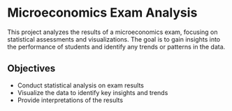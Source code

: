 # Microeconomics Exam Analysis

This project analyzes the results of a microeconomics exam, focusing on statistical assessments and visualizations. The goal is to gain insights into the performance of students and identify any trends or patterns in the data.

## Objectives

- Conduct statistical analysis on exam results
- Visualize the data to identify key insights and trends
- Provide interpretations of the results
